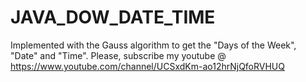 # JAVA_DOW_DATE_TIME
Implemented with the Gauss algorithm to get the "Days of the Week", "Date" and "Time". Please, subscribe my youtube @ https://www.youtube.com/channel/UCSxdKm-ao12hrNjQfoRVHUQ
